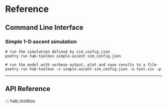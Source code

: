 # Reference

<!-- CONTRIBUTING --
This repo uses mkdocstrings (pawamoy/mkdocstrings) to render function comments
as API documentation.

To get your functions to be automatically documented and included in the API
Reference section, simply follow Google-style docstring conventions for python.

You can see examples of Google-style docstrings in 
[Napolion's documentation](https://sphinxcontrib-napoleon.readthedocs.io/en/latest/example_google.html)

The full mkdocstrings documentation is available at 
(pawamoy.github.io/mkdocstrings) and includes descriptions, API reference, and
helpful examples.
-->

## Command Line Interface

### Simple 1-D ascent simulation
```shell
# run the simulation defined by sim_config.json
poetry run hab-toolbox simple-ascent sim_config.json

# run the model with verbose output, plot and save results to a file
poetry run hab-toolbox -v simple-ascent sim_config.json -o test.csv -p
```

---

## API Reference

::: hab_toolbox
